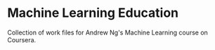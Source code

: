 # Machine Learning Education
Collection of work files for Andrew Ng's Machine Learning course on Coursera.
